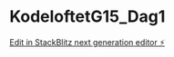 # KodeloftetG15_Dag1

[Edit in StackBlitz next generation editor ⚡️](https://stackblitz.com/~/github.com/Lazy-CSharp-Coder/KodeloftetG15_Dag1)